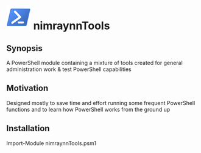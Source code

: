 # ![PowerShell Logo](/images/Powershell_64.png) nimraynnTools

## Synopsis

A PowerShell module containing a mixture of tools created for general administration work & test PowerShell capabilities

## Motivation

Designed mostly to save time and effort running some frequent PowerShell functions and to learn how PowerShell works from the ground up

## Installation

Import-Module nimraynnTools.psm1

